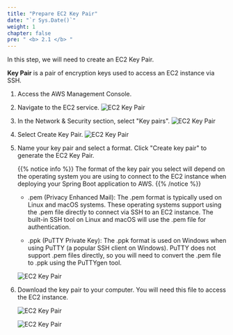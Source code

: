 ```yaml
---
title: "Prepare EC2 Key Pair"
date: "`r Sys.Date()`"
weight: 1
chapter: false
pre: " <b> 2.1 </b> "
---
```


In this step, we will need to create an EC2 Key Pair.

**Key Pair** is a pair of encryption keys used to access an EC2 instance via SSH.

1. Access the AWS Management Console.
2. Navigate to the EC2 service.
   ![EC2 Key Pair](/images/2.prerequisite/000-.png)
3. In the Network & Security section, select "Key pairs".
   ![EC2 Key Pair](/images/2.prerequisite/001-.png)
4. Select Create Key Pair.
   ![EC2 Key Pair](/images/2.prerequisite/002-.png)
5. Name your key pair and select a format. Click "Create key pair" to generate the EC2 Key Pair.
 
   {{% notice info %}}
   The format of the key pair you select will depend on the operating system you are using to connect to the EC2 instance when deploying your Spring Boot application to AWS.
   {{% /notice %}}

   - .pem (Privacy Enhanced Mail): The .pem format is typically used on Linux and macOS systems. These operating systems support using the .pem file directly to connect via SSH to an EC2 instance. The built-in SSH tool on Linux and macOS will use the .pem file for authentication.

   - .ppk (PuTTY Private Key): The .ppk format is used on Windows when using PuTTY (a popular SSH client on Windows). PuTTY does not support .pem files directly, so you will need to convert the .pem file to .ppk using the PuTTYgen tool.

   ![EC2 Key Pair](/images/2.prerequisite/003-.png)
6. Download the key pair to your computer. You will need this file to access the EC2 instance.

   ![EC2 Key Pair](/images/2.prerequisite/004-.png)

   ![EC2 Key Pair](/images/2.prerequisite/005-.png)
